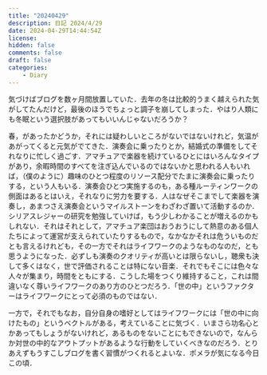 ```yaml
---
title: "20240429"
description: 日記 2024/4/29
date: 2024-04-29T14:44:54Z
license: 
hidden: false
comments: false
draft: false
categories: 
    - Diary
---
```


気づけばブログを数ヶ月間放置していた．去年の冬は比較的うまく越えられた気がしてたんだけど，最後のほうでちょっと調子を崩してしまった．やはり人類にも冬眠という選択肢があってもいいんじゃないだろうか？

春，があったかどうか，それには疑わしいところがないではないけれど，気温があがってくると元気がでてきた．演奏会に乗ったりとか，結婚式の準備をしてそれなりに忙しく過ごす．アマチュアで楽器を続けているひとにはいろんなタイプがあり，余暇時間のすべてを注ぎ込んでいるのではないかと思われる人もいれば，（僕のように）趣味のひとつ程度のリソース配分でたまに演奏会に乗ったりする，という人もいる．演奏会ひとつ実施するのも，ある種ルーティンワークの側面はあるとはいえ，それなりに労力を要する．人はなぜそこまでして楽器を演奏し，あまつさえ演奏会というマイルストーンをわざわざ置いて活動するのか．シリアスレジャーの研究を勉強していけば，もう少しわかることが増えるのかもしれない．それはそれとして，アマチュア楽団はおうおうにして熱意のある個人たちによって運営が支えられていたりするもので，なかなかそれは危ういものだとも言えるけれども，その一方でそれはライフワークのようなものなのだ，とも思うようになった．必ずしも演奏のクオリティが高いとは限らないし，聴衆も決して多くはなく，世で評価されることは特にない音楽．それでもそこには色々な人々が集まり，時間をともにする．こうした場をつくり維持すること，これは間違いなく尊いライフワークのあり方のひとつだろう．「世の中」というファクターはライフワークにとって必須のものではない．

一方で，それでもなお，自分自身の嗜好としてはライフワークには「世の中に向けたもの」というベクトルがある，考えていることに気づく．いまさら功名心とかあってもしょうがないけれど，あるものをないことにもできないので，なんらか対世の中的なアウトプットがあるような行動をしていくべきなのだろう．とりあえずもうすこしブログを書く習慣がつくれるとよいな．ポメラが気になる今日この頃．

